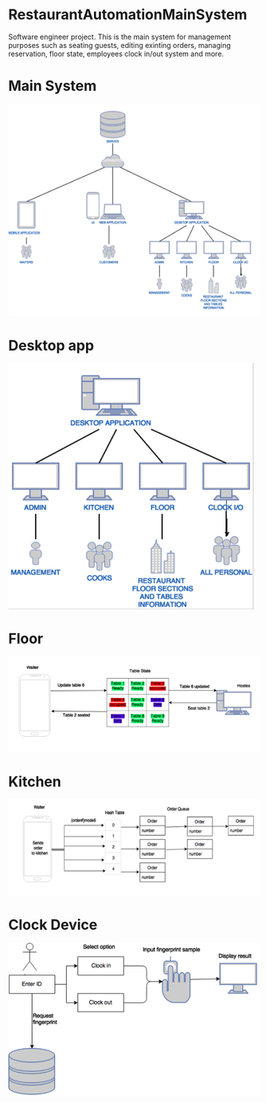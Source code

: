 # RestaurantAutomationMainSystem
Software engineer project. This is the main system for management purposes such as seating guests, editing exinting orders,
managing reservation, floor state, employees clock in/out system and more. 

# Main System 
![alt text](https://github.com/leonardoARoman/RestaurantAutomationMainSystem/blob/master/images/main_system.png?raw=true)

# Desktop app
![alt text](https://github.com/leonardoARoman/RestaurantAutomationMainSystem/blob/master/images/desk_app.png?raw=true)

# Floor
![alt text](https://github.com/leonardoARoman/RestaurantAutomationMainSystem/blob/master/images/table_state.png?raw=true)

# Kitchen
![alt text](https://github.com/leonardoARoman/RestaurantAutomationMainSystem/blob/master/images/orders_state.png?raw=true)

# Clock Device
![alt text](https://github.com/leonardoARoman/RestaurantAutomationMainSystem/blob/master/images/clock.png?raw=true)
